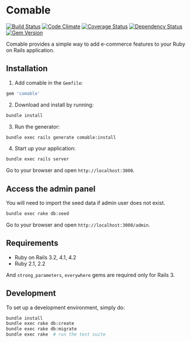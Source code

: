 # Comable

[![Build Status](https://img.shields.io/travis/appirits/comable.svg?style=flat-square)](http://travis-ci.org/appirits/comable)
[![Code Climate](https://img.shields.io/codeclimate/github/appirits/comable.svg?style=flat-square)](https://codeclimate.com/github/appirits/comable)
[![Coverage Status](https://img.shields.io/coveralls/appirits/comable.svg?style=flat-square)](https://coveralls.io/r/appirits/comable)
[![Dependency Status](https://img.shields.io/gemnasium/appirits/comable.svg?style=flat-square)](https://gemnasium.com/appirits/comable)
[![Gem Version](https://img.shields.io/gem/v/comable.svg?style=flat-square)](https://rubygems.org/gems/comable)

Comable provides a simple way to add e-commerce features to your Ruby on Rails application.

## Installation

1. Add comable in the `Gemfile`:

  ```ruby
  gem 'comable'
  ```

2. Download and install by running:

  ```bash
  bundle install
  ```

3. Run the generator:

  ```bash
  bundle exec rails generate comable:install
  ```

4. Start up your application:

  ```bash
  bundle exec rails server
  ```

  Go to your browser and open `http://localhost:3000`.

## Access the admin panel

You will need to import the seed data if admin user does not exist.

```bash
bundle exec rake db:seed
```

Go to your browser and open `http://localhost:3000/admin`.

## Requirements

* Ruby on Rails 3.2, 4.1, 4.2
* Ruby 2.1, 2.2

And `strong_parameters`, `everywhere` gems are required only for Rails 3.

## Development

To set up a development environment, simply do:

```bash
bundle install
bundle exec rake db:create
bundle exec rake db:migrate
bundle exec rake  # run the test suite
```
